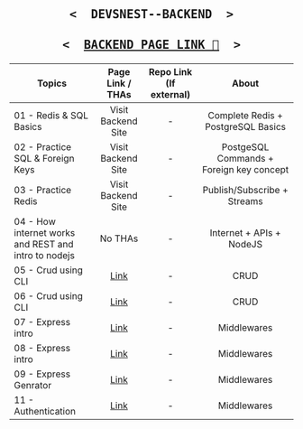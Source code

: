 <p align="center">

   <h2 align="center">
     <pre><samp><&nbsp; DEVSNEST--BACKEND &nbsp;></samp></pre>
   </h2>
</p>

<p align="center">

   <h2 align="center">
     <pre><samp><&nbsp; <a href="https://amoghtech.github.io/Dev-Back/">BACKEND PAGE LINK 📝</a> &nbsp;></samp></pre>
   </h2>
</p>

| Topics                                               |  Page Link / THAs  | Repo Link (If external) |                  About                   |
| ---------------------------------------------------- | :----------------: | :---------------------: | :--------------------------------------: |
| 01 - Redis & SQL Basics                              | Visit Backend Site |            -            |    Complete Redis + PostgreSQL Basics    |
| 02 - Practice SQL & Foreign Keys                     | Visit Backend Site |            -            | PostgeSQL Commands + Foreign key concept |
| 03 - Practice Redis                                  | Visit Backend Site |            -            |       Publish/Subscribe + Streams        |
| 04 - How internet works and REST and intro to nodejs |      No THAs       |            -            |         Internet + APIs + NodeJS         |
| 05 - Crud using CLI |     <a href="https://github.com/Amoghtech/CLI">Link </a>       |            -            |         CRUD         |
| 06 - Crud using CLI |     <a href="https://github.com/Amoghtech/CLI-PROMISES">Link </a>       |            -            |         CRUD         |
| 07 - Express intro |     <a href="https://github.com/Amoghtech/Dev-Back/blob/master/Day-7/Request.md">Link </a>       |            -            |         Middlewares        |
| 08 - Express intro |     <a href="https://github.com/Amoghtech/Dev-Back/blob/master/Day-8/README.md">Link </a>       |            -            |         Middlewares        |
| 09 - Express Genrator |     <a href="https://github.com/Amoghtech/Dev-Back/blob/master/Day-9/Readme.md">Link </a>       |            -            |         Middlewares        |
| 11 - Authentication |     <a href="https://github.com/Amoghtech/Dev-Back/blob/master/Day-11/Request.md">Link </a>       |            -            |         Middlewares        |

